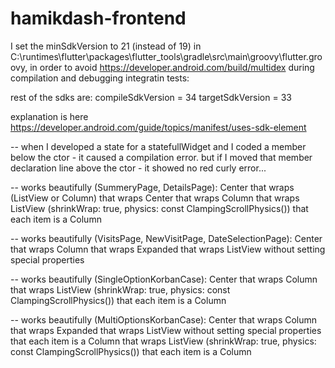 # hamikdash-frontend

I set the minSdkVersion to 21 (instead of 19)  in C:\runtimes\flutter\packages\flutter_tools\gradle\src\main\groovy\flutter.groovy, in order to avoid https://developer.android.com/build/multidex during compilation and debugging integratin tests:

rest of the sdks are:
compileSdkVersion = 34
targetSdkVersion = 33

explanation is here https://developer.android.com/guide/topics/manifest/uses-sdk-element

--
when I developed a state for a statefullWidget and I coded a member below the ctor - it caused a compilation error.
but if I moved that member declaration line above the ctor - it showed no red curly error...

--
works beautifully (SummeryPage, DetailsPage):
Center that wraps (ListView or Column) that wraps
Center that wraps Column that wraps
ListView (shrinkWrap: true,  physics: const ClampingScrollPhysics()) that each item is
  a Column

--
works beautifully (VisitsPage, NewVisitPage, DateSelectionPage):
Center that wraps Column that wraps
Expanded that wraps
ListView without setting special properties

--
works beautifully (SingleOptionKorbanCase):
Center that wraps Column that wraps
ListView (shrinkWrap: true,  physics: const ClampingScrollPhysics()) that each item is
  a Column

--
works beautifully (MultiOptionsKorbanCase):
Center that wraps Column that wraps
Expanded that wraps
ListView without setting special properties that each item is
  a Column that wraps
  ListView (shrinkWrap: true,  physics: const ClampingScrollPhysics()) that each item is
    a Column
